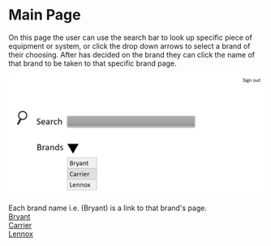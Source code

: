 # Main Page
On this page the user can use the search bar to look up specific piece of equipment or system, or click the drop down arrows to
select a brand of their choosing. After has decided on the brand they can click the name of that brand to be taken to that specific
brand page.

![MainPage](https://github.com/RC11B/HVAC-Project/blob/master/Wire%20Frame/pictures/MainPage.png)

Each brand name i.e. (Bryant) is a link to that brand's page.
<br>
[Bryant](HVAC-SI.md)
<br>
[Carrier](HVAC-SI.md)
<br>
[Lennox](HVAC-SI.md)
<br>
